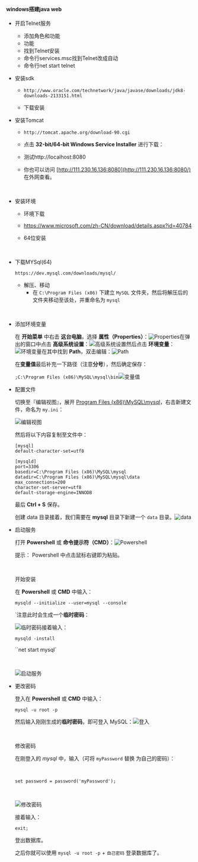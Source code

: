 #### windows搭建java web

* 开启Telnet服务

  * 添加角色和功能
  * 功能
  * 找到Telnet安装
  * 命令行services.msc找到Telnet改成自动
  * 命令行net start telnet

* 安装sdk

  * ```
    http://www.oracle.com/technetwork/java/javase/downloads/jdk8-downloads-2133151.html
    ```

  * 下载安装

* 安装Tomcat

  * ```
    http://tomcat.apache.org/download-90.cgi
    ```

  * 点击 **32-bit/64-bit Windows Service Installer** 进行下载：

  * 测试http://localhost:8080

  * 你也可以访问 [http://111.230.16.136:8080](http://111.230.16.136:8080/) 在外网查看。

    ​

* 安装环境

  * 环境下载

  * https://www.microsoft.com/zh-CN/download/details.aspx?id=40784

  * 64位安装

    ​

* 下载MYSql(64)

  ```
  https://dev.mysql.com/downloads/mysql/
  ```

  * 解压、移动
    * 在 `C:\Program Files (x86)` 下建立 `MySQL` 文件夹，然后将解压后的文件夹移动至该处，并重命名为 `mysql`

  ​

* 添加环境变量

  在 **开始菜单** 中右击 **这台电脑**，选择 **属性（Properties）**：![Properties](https://share-10039692.file.myqcloud.com/lab/ac197229e6/image/wi295oxrzs/%E5%9B%BE%E7%89%87.png)在弹出的窗口中点击 **高级系统设置**：![高级系统设置](https://share-10039692.file.myqcloud.com/lab/ac197229e6/image/yn4vqgv5uy/%E5%9B%BE%E7%89%87.png)然后点击 **环境变量**：![环境变量](https://share-10039692.file.myqcloud.com/lab/ac197229e6/image/x118fv0ghr/%E5%9B%BE%E7%89%87.png)在其中找到 **Path**，双击编辑：![Path](https://share-10039692.file.myqcloud.com/lab/ac197229e6/image/afso3dxkxu/image.png)

  在**变量值**最后补充一下路径（注意**分号**），然后确定保存：

  `;C:\Program Files (x86)\MySQL\mysql\bin`![变量值](https://share-10039692.file.myqcloud.com/lab/9800988793/image/4f7givrm3l/image.png)

* 配置文件

  切换至『编辑视图』，展开 [Program Files (x86)\MySQL\mysql]()，右击新建文件，命名为 `my.ini`：

  ![编辑视图](https://share-10039692.file.myqcloud.com/lab/9800988793/image/g2dgg0heks/image.png)

  然后将以下内容复制至文件中：

  ```
  [mysql]
  default-character-set=utf8 

  [mysqld]
  port=3306
  basedir=C:\Program Files (x86)\MySQL\mysql
  datadir=C:\Program Files (x86)\MySQL\mysql\data
  max_connections=200
  character-set-server=utf8
  default-storage-engine=INNODB
  ```

  最后 **Ctrl + S** 保存。

  创建 data 目录接着，我们需要在 **mysql** 目录下新建一个 `data` 目录。![data](https://share-10039692.file.myqcloud.com/lab/9800988793/image/fh97kzq64v/image.png)

* 启动服务

  打开 **Powershell** 或 **命令提示符（CMD）**：![Powershell](https://share-10039692.file.myqcloud.com/lab/ac197229e6/image/uvwosrs9vn/image.png)

  提示： Powershell 中点击鼠标右键即为粘贴。

  ​

  开始安装

  在 **Powershell** 或 **CMD** 中输入：

  ```
  mysqld --initialize --user=mysql --console
  ```

  `注意此时会生成一个**临时密码**：

  ![临时密码](https://share-10039692.file.myqcloud.com/lab/9800988793/image/mpeuuh3cwb/image.png)接着输入：

  `mysqld -install`

  ``net start mysql`

  ​

  ![启动服务](https://share-10039692.file.myqcloud.com/lab/9800988793/image/ikuoim6p86/image.png)

* 更改密码

  登入在 **Powershell** 或 **CMD** 中输入：

  `mysql -u root -p`

  然后输入刚刚生成的**临时密码**，即可登入 MySQL：![登入](https://share-10039692.file.myqcloud.com/lab/9800988793/image/ju759czd9w/image.png)

  ​

  修改密码

  在刚登入的 *mysql* 中，输入（可将 `myPassword` 替换 为自己的密码）：

  ​

  `set password = password('myPassword');`

  ​

  ![修改密码](https://share-10039692.file.myqcloud.com/lab/9800988793/image/lrbnxm2nac/image.png)

  接着输入：

  `exit;`

  登出数据库。

  之后你就可以使用 `mysql -u root -p` + `自己密码` 登录数据库了。
